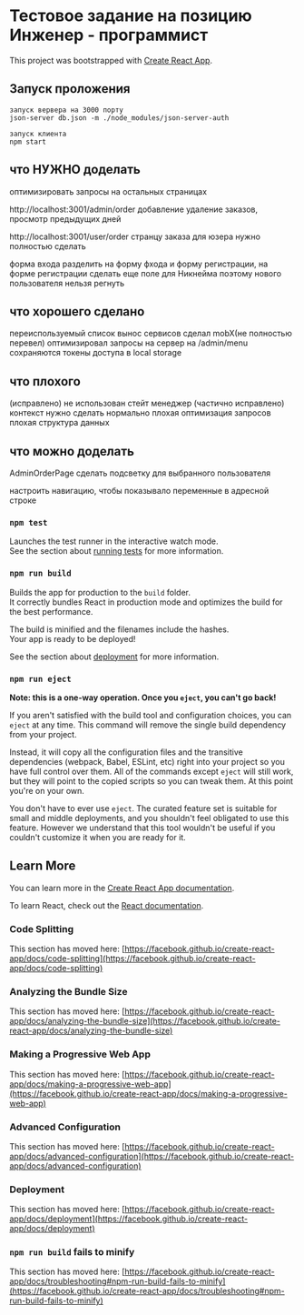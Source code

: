 # Тестовое задание на позицию Инженер - программист

This project was bootstrapped with [Create React App](https://github.com/facebook/create-react-app).

## Запуск проложения 
    запуск вервера на 3000 порту
    json-server db.json -m ./node_modules/json-server-auth

    запуск клиента
    npm start
## что НУЖНО доделать
оптимизировать запросы на остальных страницах

http://localhost:3001/admin/order
добавление удаление заказов, 
просмотр предыдущих дней

http://localhost:3001/user/order
странцу заказа для юзера нужно полностью сделать

форма входа
разделить на форму фхода и форму регистрации, 
на форме регистрации сделать еще поле для Никнейма 
поэтому нового пользователя нельзя регнуть
## что хорошего сделано

переиспользуемый список
вынос сервисов
сделал mobX(не полностью перевел)
оптимизировал запросы на сервер на /admin/menu
сохраняются токены доступа в local storage

## что плохого
(исправлено) не использован стейт менеджер
(частично исправлено) контекст нужно сделать  нормально
плохая оптимизация запросов
плохая структура данных

## что можно доделать
AdminOrderPage сделать подсветку для выбранного пользователя

настроить навигацию, чтобы показывало переменные в адресной строке

### `npm test`

Launches the test runner in the interactive watch mode.\
See the section about [running tests](https://facebook.github.io/create-react-app/docs/running-tests) for more information.

### `npm run build`

Builds the app for production to the `build` folder.\
It correctly bundles React in production mode and optimizes the build for the best performance.

The build is minified and the filenames include the hashes.\
Your app is ready to be deployed!

See the section about [deployment](https://facebook.github.io/create-react-app/docs/deployment) for more information.

### `npm run eject`

**Note: this is a one-way operation. Once you `eject`, you can't go back!**

If you aren't satisfied with the build tool and configuration choices, you can `eject` at any time. This command will remove the single build dependency from your project.

Instead, it will copy all the configuration files and the transitive dependencies (webpack, Babel, ESLint, etc) right into your project so you have full control over them. All of the commands except `eject` will still work, but they will point to the copied scripts so you can tweak them. At this point you're on your own.

You don't have to ever use `eject`. The curated feature set is suitable for small and middle deployments, and you shouldn't feel obligated to use this feature. However we understand that this tool wouldn't be useful if you couldn't customize it when you are ready for it.

## Learn More

You can learn more in the [Create React App documentation](https://facebook.github.io/create-react-app/docs/getting-started).

To learn React, check out the [React documentation](https://reactjs.org/).

### Code Splitting

This section has moved here: [https://facebook.github.io/create-react-app/docs/code-splitting](https://facebook.github.io/create-react-app/docs/code-splitting)

### Analyzing the Bundle Size

This section has moved here: [https://facebook.github.io/create-react-app/docs/analyzing-the-bundle-size](https://facebook.github.io/create-react-app/docs/analyzing-the-bundle-size)

### Making a Progressive Web App

This section has moved here: [https://facebook.github.io/create-react-app/docs/making-a-progressive-web-app](https://facebook.github.io/create-react-app/docs/making-a-progressive-web-app)

### Advanced Configuration

This section has moved here: [https://facebook.github.io/create-react-app/docs/advanced-configuration](https://facebook.github.io/create-react-app/docs/advanced-configuration)

### Deployment

This section has moved here: [https://facebook.github.io/create-react-app/docs/deployment](https://facebook.github.io/create-react-app/docs/deployment)

### `npm run build` fails to minify

This section has moved here: [https://facebook.github.io/create-react-app/docs/troubleshooting#npm-run-build-fails-to-minify](https://facebook.github.io/create-react-app/docs/troubleshooting#npm-run-build-fails-to-minify)
